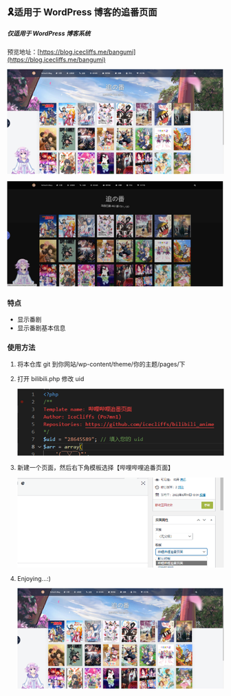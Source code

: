 ## 🎗️适用于 WordPress 博客的追番页面
***仅适用于 WordPress 博客系统***

### 
预览地址：[https://blog.icecliffs.me/bangumi](https://blog.icecliffs.me/bangumi)

![](/Images/1.png)

![](/Images/3.png)

### 特点

- 显示番剧
- 显示番剧基本信息

### 使用方法

1. 将本仓库 git 到你网站/wp-content/theme/你的主题/pages/下
2. 打开 bilibili.php 修改 uid

     ![](/Images/2.png)

3. 新建一个页面，然后右下角模板选择【哔哩哔哩追番页面】
   
     ![](/Images/4.png)

4. Enjoying...:)

     ![](/Images/1.png)